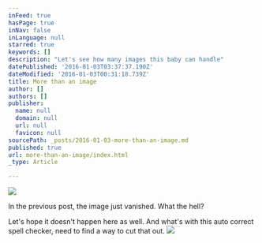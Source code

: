 ```yaml
---
inFeed: true
hasPage: true
inNav: false
inLanguage: null
starred: true
keywords: []
description: "Let's see how many images this baby can handle"
datePublished: '2016-01-03T03:37:37.190Z'
dateModified: '2016-01-03T00:31:18.739Z'
title: More than an image
author: []
authors: []
publisher:
  name: null
  domain: null
  url: null
  favicon: null
sourcePath: _posts/2016-01-03-more-than-an-image.md
published: true
url: more-than-an-image/index.html
_type: Article

---
```

![](https://the-grid-user-content.s3-us-west-2.amazonaws.com/98053994-29a1-4db2-b411-9e8617d684b9.jpg)

In the previous post, the image just vanished. What the hell?

Let's hope it doesn't happen here as well. And what's with this auto correct spell checker, need to find a way to cut that out.
![](https://the-grid-user-content.s3-us-west-2.amazonaws.com/45ce81f3-9d4c-4f87-92bf-a1b2d6c074c0.jpg)